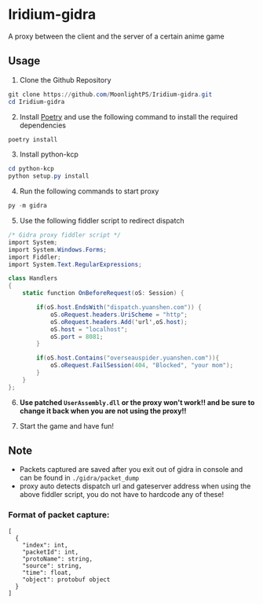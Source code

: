 # Iridium-gidra

A proxy between the client and the server of a certain anime game

## Usage

1. Clone the Github Repository

```powershell
git clone https://github.com/MoonlightPS/Iridium-gidra.git
cd Iridium-gidra
```

2. Install [Poetry](https://python-poetry.org/docs/#installing-with-the-official-installer) and use the following command to install the required dependencies

```powershell
poetry install
```

3. Install python-kcp
```powershell
cd python-kcp
python setup.py install
```

4. Run the following commands to start proxy

```powershell
py -m gidra
```

5. Use the following fiddler script to redirect dispatch

```cs
/* Gidra proxy fiddler script */
import System;
import System.Windows.Forms;
import Fiddler;
import System.Text.RegularExpressions;

class Handlers
{
    static function OnBeforeRequest(oS: Session) {

        if(oS.host.EndsWith("dispatch.yuanshen.com")) {
            oS.oRequest.headers.UriScheme = "http";
            oS.oRequest.headers.Add('url',oS.host);
            oS.host = "localhost";
            oS.port = 8081;
        }

        if(oS.host.Contains("overseauspider.yuanshen.com")){
            oS.oRequest.FailSession(404, "Blocked", "your mom");
        }
    }
};
```

6. **Use patched `UserAssembly.dll` or the proxy won't work!! and be sure to change it back when you are not using the proxy!!**

7. Start the game and have fun!

## Note

- Packets captured are saved after you exit out of gidra in console and can be found in `./gidra/packet_dump`
- proxy auto detects dispatch url and gateserver address when using the above fiddler script, you do not have to hardcode any of these!

### Format of packet capture:

```jsonc
[
  {
    "index": int,
    "packetId": int,
    "protoName": string,
    "source": string,
    "time": float,
    "object": protobuf object
  }
]
```
